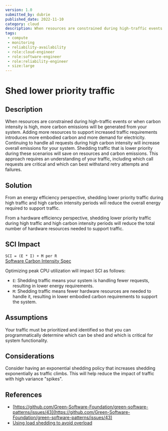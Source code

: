 ```yaml
---
version: 1.0
submitted_by: dubrie
published_date: 2022-11-10
category: cloud
description: When resources are constrained during high-traffic events or when carbon intensity is high, more carbon emissions will be generated from your system. Adding more resources to support increased traffic requirements introduces more embodied carbon and more demand for electricity. Continuing to handle all requests during high carbon intensity will increase overall emissions for your system. Shedding traffic that is lower priority during these scenarios will save on resources and carbon emissions. This approach requires an understanding of your traffic, including which call requests are critical and which can best withstand retry attempts and failures.
tags: 
 - compute
 - monitoring
 - reliability-availability
 - role:cloud-engineer
 - role:software-engineer
 - role:reliability-engineer
 - size:large
---
```


# Shed lower priority traffic

## Description

When resources are constrained during high-traffic events or when carbon intensity is high, more carbon emissions will be generated from your system. Adding more resources to support increased traffic requirements introduces more embodied carbon and more demand for electricity. Continuing to handle all requests during high carbon intensity will increase overall emissions for your system. Shedding traffic that is lower priority during these scenarios will save on resources and carbon emissions. This approach requires an understanding of your traffic, including which call requests are critical and which can best withstand retry attempts and failures.


## Solution

From an energy efficiency perspective, shedding lower priority traffic during high traffic and high carbon intensity periods will reduce the overall energy required to support traffic. 

From a hardware efficiency perspective, shedding lower priority traffic during high traffic and high carbon intensity periods will reduce the total number of hardware resources needed to support traffic. 

## SCI Impact

`SCI = (E * I) + M per R`  
[Software Carbon Intensity Spec](https://grnsft.org/sci)

Optimizing peak CPU utilization will impact SCI as follows:

- `E`: Shedding traffic means your system is handling fewer requests, resulting in lower energy requirements. 
- `M`: Shedding traffic means fewer hardware resources are needed to handle it, resulting in lower embodied carbon requirements to support the system.

## Assumptions
Your traffic must be prioritized and identified so that you can programmatically determine which can be shed and which is critical for system functionality. 

## Considerations
Consider having an exponential shedding policy that increases shedding exponentially as traffic climbs. This will help reduce the impact of traffic with high variance "spikes".


## References
- [https://github.com/Green-Software-Foundation/green-software-patterns/issues/43](https://github.com/Green-Software-Foundation/green-software-patterns/issues/43)
- [Using load shedding to avoid overload](https://aws.amazon.com/builders-library/using-load-shedding-to-avoid-overload/)
